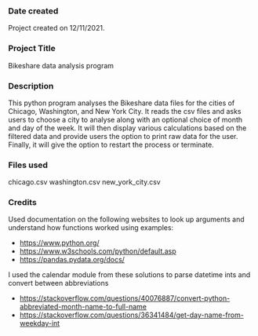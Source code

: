 ### Date created
Project created on 12/11/2021.

### Project Title
Bikeshare data analysis program

### Description
This python program analyses the Bikeshare data files for the cities of Chicago, Washington, and New York City.
It reads the csv files and asks users to choose a city to analyse along with an optional choice of month and day of the week.
It will then display various calculations based on the filtered data and provide users the option to print raw data for the user.
Finally, it will give the option to restart the process or terminate.

### Files used
chicago.csv
washington.csv
new_york_city.csv

### Credits
Used documentation on the following websites to look up arguments and understand how functions worked using examples:
- https://www.python.org/
- https://www.w3schools.com/python/default.asp
- https://pandas.pydata.org/docs/

I used the calendar module from these solutions to parse datetime ints and convert between abbreviations
- https://stackoverflow.com/questions/40076887/convert-python-abbreviated-month-name-to-full-name
- https://stackoverflow.com/questions/36341484/get-day-name-from-weekday-int
